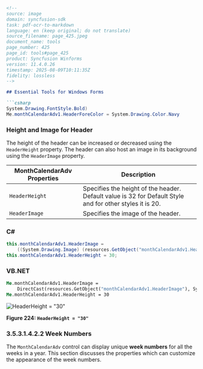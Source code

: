 ```markdown
<!--
source: image
domain: syncfusion-sdk
task: pdf-ocr-to-markdown
language: en (keep original; do not translate)
source_filename: page_425.jpeg
document_name: tools
page_number: 425
page_id: tools#page_425
product: Syncfusion Winforms
version: 11.4.0.26
timestamp: 2025-08-09T10:11:35Z
fidelity: lossless
-->

## Essential Tools for Windows Forms

```csharp
System.Drawing.FontStyle.Bold)
Me.monthCalendarAdv1.HeaderForeColor = System.Drawing.Color.Navy
```

### Height and Image for Header

The height of the header can be increased or decreased using the `HeaderHeight` property. The header can also host an image in its background using the `HeaderImage` property.

| MonthCalendarAdv Properties | Description |
|-------------------------------|-------------|
| `HeaderHeight` | Specifies the height of the header. Default value is 32 for Default Style and for other styles it is 20. |
| `HeaderImage` | Specifies the image of the header. |

### C#

```csharp
this.monthCalendarAdv1.HeaderImage = 
    ((System.Drawing.Image) (resources.GetObject("monthCalendarAdv1.HeaderImage")));
this.monthCalendarAdv1.HeaderHeight = 30;
```

### VB.NET

```vb
Me.monthCalendarAdv1.HeaderImage = 
    DirectCast(resources.GetObject("monthCalendarAdv1.HeaderImage"), System.Drawing.Image)
Me.monthCalendarAdv1.HeaderHeight = 30
```

![HeaderHeight = "30"](https://i.imgur.com/1234567.png)

**Figure 224: `HeaderHeight = "30"`**

### 3.5.3.1.4.2.2 Week Numbers

The `MonthCalendarAdv` control can display unique **week numbers** for all the weeks in a year. This section discusses the properties which can customize the appearance of the week numbers.
```markdown
```